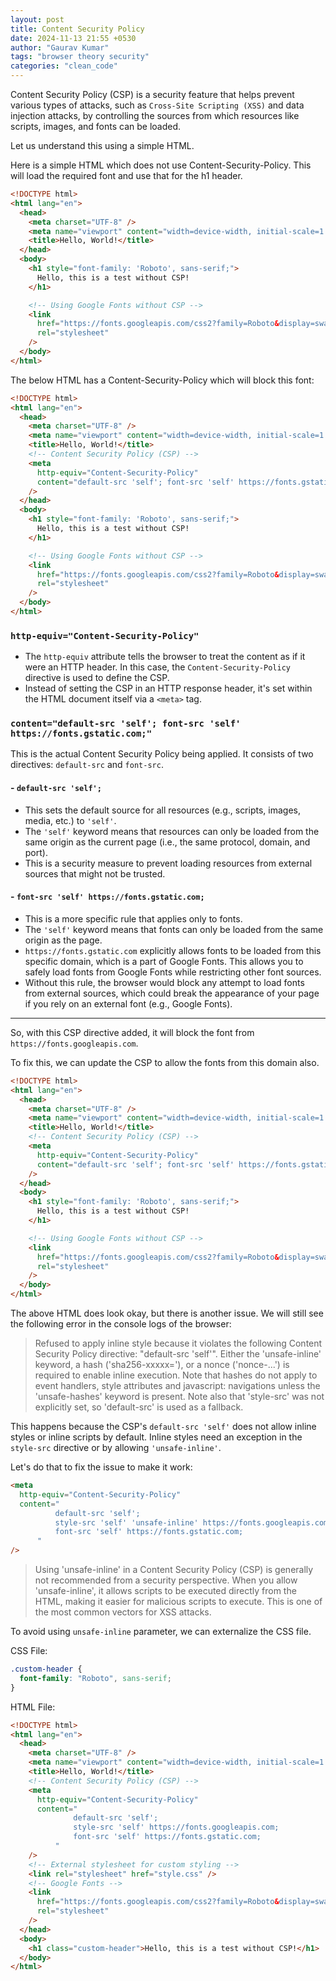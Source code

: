 ```yaml
---
layout: post
title: Content Security Policy
date: 2024-11-13 21:55 +0530
author: "Gaurav Kumar"
tags: "browser theory security"
categories: "clean_code"
---
```


Content Security Policy (CSP) is a security feature that helps prevent various types of attacks, such as `Cross-Site Scripting (XSS)` and data injection attacks, by controlling the sources from which resources like scripts, images, and fonts can be loaded.

Let us understand this using a simple HTML.

Here is a simple HTML which does not use Content-Security-Policy. This will load the required font and use that for the h1 header.

```html
<!DOCTYPE html>
<html lang="en">
  <head>
    <meta charset="UTF-8" />
    <meta name="viewport" content="width=device-width, initial-scale=1.0" />
    <title>Hello, World!</title>
  </head>
  <body>
    <h1 style="font-family: 'Roboto', sans-serif;">
      Hello, this is a test without CSP!
    </h1>

    <!-- Using Google Fonts without CSP -->
    <link
      href="https://fonts.googleapis.com/css2?family=Roboto&display=swap"
      rel="stylesheet"
    />
  </body>
</html>
```

The below HTML has a Content-Security-Policy which will block this font:

```html
<!DOCTYPE html>
<html lang="en">
  <head>
    <meta charset="UTF-8" />
    <meta name="viewport" content="width=device-width, initial-scale=1.0" />
    <title>Hello, World!</title>
    <!-- Content Security Policy (CSP) -->
    <meta
      http-equiv="Content-Security-Policy"
      content="default-src 'self'; font-src 'self' https://fonts.gstatic.com;"
    />
  </head>
  <body>
    <h1 style="font-family: 'Roboto', sans-serif;">
      Hello, this is a test without CSP!
    </h1>

    <!-- Using Google Fonts without CSP -->
    <link
      href="https://fonts.googleapis.com/css2?family=Roboto&display=swap"
      rel="stylesheet"
    />
  </body>
</html>
```

### `http-equiv="Content-Security-Policy"`

- The `http-equiv` attribute tells the browser to treat the content as if it were an HTTP header. In this case, the `Content-Security-Policy` directive is used to define the CSP.
- Instead of setting the CSP in an HTTP response header, it's set within the HTML document itself via a `<meta>` tag.

### `content="default-src 'self'; font-src 'self' https://fonts.gstatic.com;"`

This is the actual Content Security Policy being applied. It consists of two directives: `default-src` and `font-src`.

#### - `default-src 'self';`

- This sets the default source for all resources (e.g., scripts, images, media, etc.) to `'self'`.
- The `'self'` keyword means that resources can only be loaded from the same origin as the current page (i.e., the same protocol, domain, and port).
- This is a security measure to prevent loading resources from external sources that might not be trusted.

#### - `font-src 'self' https://fonts.gstatic.com;`

- This is a more specific rule that applies only to fonts.
- The `'self'` keyword means that fonts can only be loaded from the same origin as the page.
- `https://fonts.gstatic.com` explicitly allows fonts to be loaded from this specific domain, which is a part of Google Fonts. This allows you to safely load fonts from Google Fonts while restricting other font sources.
- Without this rule, the browser would block any attempt to load fonts from external sources, which could break the appearance of your page if you rely on an external font (e.g., Google Fonts).

---

So, with this CSP directive added, it will block the font from `https://fonts.googleapis.com`.

To fix this, we can update the CSP to allow the fonts from this domain also.

```html
<!DOCTYPE html>
<html lang="en">
  <head>
    <meta charset="UTF-8" />
    <meta name="viewport" content="width=device-width, initial-scale=1.0" />
    <title>Hello, World!</title>
    <!-- Content Security Policy (CSP) -->
    <meta
      http-equiv="Content-Security-Policy"
      content="default-src 'self'; font-src 'self' https://fonts.gstatic.com https://fonts.googleapis.com;"
    />
  </head>
  <body>
    <h1 style="font-family: 'Roboto', sans-serif;">
      Hello, this is a test without CSP!
    </h1>

    <!-- Using Google Fonts without CSP -->
    <link
      href="https://fonts.googleapis.com/css2?family=Roboto&display=swap"
      rel="stylesheet"
    />
  </body>
</html>
```

The above HTML does look okay, but there is another issue. We will still see the following error in the console logs of the browser:

> Refused to apply inline style because it violates the following Content Security Policy directive: "default-src 'self'". Either the 'unsafe-inline' keyword, a hash ('sha256-xxxxx='), or a nonce ('nonce-...') is required to enable inline execution. Note that hashes do not apply to event handlers, style attributes and javascript: navigations unless the 'unsafe-hashes' keyword is present. Note also that 'style-src' was not explicitly set, so 'default-src' is used as a fallback.

This happens because the CSP's `default-src 'self'` does not allow inline styles or inline scripts by default. Inline styles need an exception in the `style-src` directive or by allowing `'unsafe-inline'`.

Let's do that to fix the issue to make it work:

```html
<meta
  http-equiv="Content-Security-Policy"
  content="
          default-src 'self';
          style-src 'self' 'unsafe-inline' https://fonts.googleapis.com;
          font-src 'self' https://fonts.gstatic.com;
      "
/>
```

> Using 'unsafe-inline' in a Content Security Policy (CSP) is generally not recommended from a security perspective. When you allow 'unsafe-inline', it allows scripts to be executed directly from the HTML, making it easier for malicious scripts to execute. This is one of the most common vectors for XSS attacks.

To avoid using `unsafe-inline` parameter, we can externalize the CSS file.

CSS File:

```css
.custom-header {
  font-family: "Roboto", sans-serif;
}
```

HTML File:

```html
<!DOCTYPE html>
<html lang="en">
  <head>
    <meta charset="UTF-8" />
    <meta name="viewport" content="width=device-width, initial-scale=1.0" />
    <title>Hello, World!</title>
    <!-- Content Security Policy (CSP) -->
    <meta
      http-equiv="Content-Security-Policy"
      content="
              default-src 'self';
              style-src 'self' https://fonts.googleapis.com;
              font-src 'self' https://fonts.gstatic.com;
          "
    />
    <!-- External stylesheet for custom styling -->
    <link rel="stylesheet" href="style.css" />
    <!-- Google Fonts -->
    <link
      href="https://fonts.googleapis.com/css2?family=Roboto&display=swap"
      rel="stylesheet"
    />
  </head>
  <body>
    <h1 class="custom-header">Hello, this is a test without CSP!</h1>
  </body>
</html>
```
